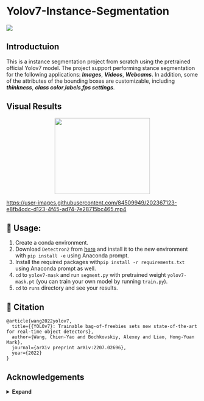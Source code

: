 # Yolov7-Instance-Segmentation

![](https://img.shields.io/badge/python-3.8-orange)

## Introductuion

This is a instance segmentation project from scratch using the pretrained official Yolov7 model. The project support performing stance segmentation for the following applications: ***Images***, ***Videos***, ***Webcams***. In addition, some of the attributes of the bounding boxes are customizable, including ***thinkness***, ***class color***,***labels***,***fps settings***. 

## Visual Results

<p align="center">
  <a href="#">
    <img src="https://user-images.githubusercontent.com/84509949/202364037-17101803-603b-46a1-849f-7d99133b5e3f.jpg" width="250" height="200" />
  </a>
</p>


https://user-images.githubusercontent.com/84509949/202367123-e8fb4cdc-d123-4f45-ad74-7e28715bc465.mp4


## 🔨 Usage: 
1. Create a conda environment.
2. Download `Detectron2` from [here](https://github.com/facebookresearch/detectron2) and install it to the new environment with `pip install -e` using Anaconda prompt. 
3. Install the required packages with`pip install -r requirements.txt` using Anaconda prompt as well. 
4. `cd` to `yolov7-mask` and run `segment.py` with pretrained weight `yolov7-mask.pt` (you can train your own model by running `train.py`). 
5. `cd` to `runs` directory and see your results.

## 🔗 Citation

```
@article{wang2022yolov7,
  title={{YOLOv7}: Trainable bag-of-freebies sets new state-of-the-art for real-time object detectors},
  author={Wang, Chien-Yao and Bochkovskiy, Alexey and Liao, Hong-Yuan Mark},
  journal={arXiv preprint arXiv:2207.02696},
  year={2022}
}

```

## Acknowledgements

<details><summary> <b>Expand</b> </summary>
https://github.com/WongKinYiu/yolov7
</details>
